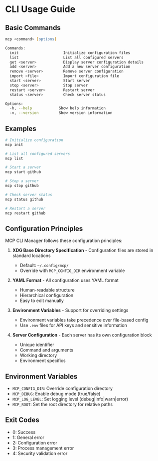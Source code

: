 # CLI Usage Guide

## Basic Commands

```zsh
mcp <command> [options]

Commands:
  init                    Initialize configuration files
  list                    List all configured servers
  get <server>            Display server configuration details
  add <server>            Add a new server configuration
  remove <server>         Remove server configuration
  import <file>           Import configuration file
  start <server>          Start server
  stop <server>           Stop server
  restart <server>        Restart server
  status <server>         Check server status

Options:
  -h, --help            Show help information
  -v, --version         Show version information
```

## Examples

```zsh
# Initialize configuration 
mcp init

# List all configured servers
mcp list

# Start a server
mcp start github

# Stop a server
mcp stop github

# Check server status
mcp status github

# Restart a server
mcp restart github
```

## Configuration Principles

MCP CLI Manager follows these configuration principles:

1. **XDG Base Directory Specification** - Configuration files are stored in standard locations
   - Default: `~/.config/mcp/`
   - Override with `MCP_CONFIG_DIR` environment variable

2. **YAML Format** - All configuration uses YAML format
   - Human-readable structure
   - Hierarchical configuration
   - Easy to edit manually

3. **Environment Variables** - Support for overriding settings
   - Environment variables take precedence over file-based config
   - Use `.env` files for API keys and sensitive information

4. **Server Configuration** - Each server has its own configuration block
   - Unique identifier
   - Command and arguments
   - Working directory
   - Environment specifics

## Environment Variables

- `MCP_CONFIG_DIR`: Override configuration directory
- `MCP_DEBUG`: Enable debug mode (true/false)
- `MCP_LOG_LEVEL`: Set logging level (debug|info|warn|error)
- `MCP_ROOT`: Set the root directory for relative paths

## Exit Codes

- 0: Success
- 1: General error
- 2: Configuration error
- 3: Process management error
- 4: Security validation error 